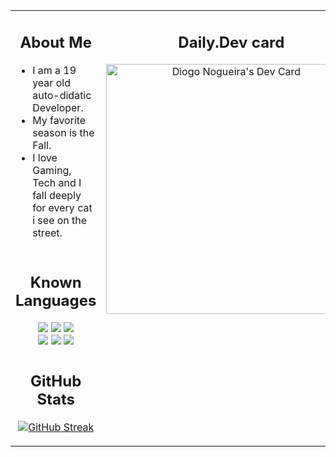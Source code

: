 <table width="800px">
  <tr>
    <td valign="top" width="50%">
    <span align="center">

## About Me

</span>

- I am a 19 year old auto-didatic Developer.
- My favorite season is the Fall.
- I love Gaming, Tech and I fall deeply for every cat i see on the street.</td>
  <td rowspan="3" valign="top" align="center" width="50%">

## Daily.Dev card

<a href="https://app.daily.dev/isneru"><img src="https://api.daily.dev/devcards/7037c080c04b4c1a9c16ad12db5b9f38.png?r=l7l" width="400" alt="Diogo Nogueira's Dev Card"/></a>

</td>
  </tr>
  <tr>
    <td valign="top" align="center" width="50%">
    
  ## Known Languages

<img src="https://img.shields.io/badge/Node.js-339933?style=for-the-badge&logo=nodedotjs&logoColor=white">
<img src="https://img.shields.io/badge/React-20232A?style=for-the-badge&logo=react&logoColor=61DAFB">
<img src="https://img.shields.io/badge/GIT-E44C30?style=for-the-badge&logo=git&logoColor=white">
 <br>
<img src="https://img.shields.io/badge/JavaScript-323330?style=for-the-badge&logo=javascript&logoColor=F7DF1E">
<img src="https://img.shields.io/badge/CSS3-1572B6?style=for-the-badge&logo=css3&logoColor=white">
<img src="https://img.shields.io/badge/HTML5-E34F26?style=for-the-badge&logo=html5&logoColor=white">
</td>
  </tr>
  <tr>
    <td valign="top" align="center" width="50%">
    
<span align="center">

## GitHub Stats

</span>

[![GitHub Streak](https://github-readme-streak-stats.herokuapp.com?user=isneru&theme=buefy-dark&hide_border=true)](https://git.io/streak-stats)

</td>
  </tr>
</table>
